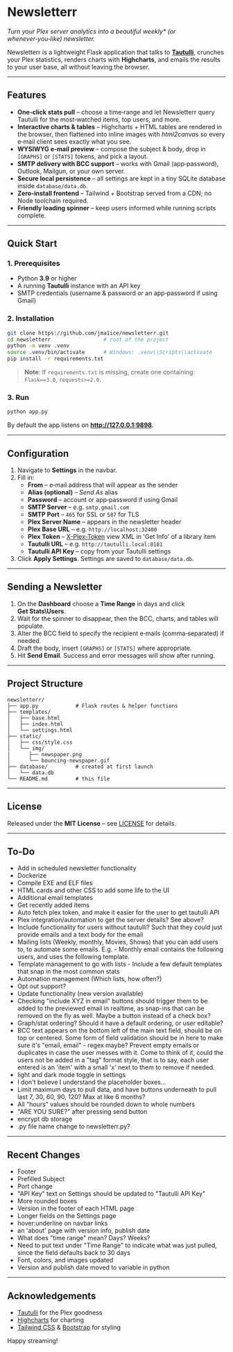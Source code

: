 # Newsletterr

_Turn your Plex server analytics into a beautiful weekly* (or whenever‑you‑like) newsletter._

Newsletterr is a lightweight Flask application that talks to **[Tautulli](https://tautulli.com/)**, crunches your Plex statistics, renders charts with **Highcharts**, and emails the results to your user base, all without leaving the browser.

---

## Features

* **One‑click stats pull** – choose a time‑range and let Newsletterr query Tautulli for the most‑watched items, top users, and more.  
* **Interactive charts & tables** – Highcharts + HTML tables are rendered in the browser, then flattened into inline images with *html2canvas* so every e‑mail client sees exactly what you see.  
* **WYSIWYG e‑mail preview** – compose the subject & body, drop in `[GRAPHS]` or `[STATS]` tokens, and pick a layout.  
* **SMTP delivery with BCC support** – works with Gmail (app‑password), Outlook, Mailgun, or your own server.  
* **Secure local persistence** – all settings are kept in a tiny SQLite database inside `database/data.db`.  
* **Zero‑install frontend** – Tailwind + Bootstrap served from a CDN; no Node toolchain required.  
* **Friendly loading spinner** – keep users informed while running scripts complete.

---

## Quick Start

### 1. Prerequisites

* Python **3.9** or higher  
* A running **Tautulli** instance with an API key  
* SMTP credentials (username & password _or_ an app‑password if using Gmail)

### 2. Installation

```bash
git clone https://github.com/jma1ice/newsletterr.git
cd newsletterr                 # root of the project
python -m venv .venv
source .venv/bin/activate      # Windows: .venv\\Scripts\\activate
pip install -r requirements.txt
```

> **Note**: If `requirements.txt` is missing, create one containing:  
> `Flask==3.0`, `requests>=2.0`.

### 3. Run

```bash
python app.py
```

By default the app listens on **http://127.0.0.1:9898**.

---

## Configuration

1. Navigate to **Settings** in the navbar.  
2. Fill in:
   * **From** – e‑mail address that will appear as the sender  
   * **Alias (optional)** – _Send As_ alias  
   * **Password** – account or app‑password if using Gmail  
   * **SMTP Server** – e.g. `smtp.gmail.com`  
   * **SMTP Port** – `465` for SSL or `587` for TLS  
   * **Plex Server Name** – appears in the newsletter header  
   * **Plex Base URL** – e.g. `http://localhost:32400`  
   * **Plex Token** – [X-Plex-Token](https://support.plex.tv/articles/204059436-finding-an-authentication-token-x-plex-token/) view XML in 'Get Info' of a library item  
   * **Tautulli URL** – e.g. `http://tautulli.local:8181`  
   * **Tautulli API Key** – copy from your Tautulli settings  
3. Click **Apply Settings**.  Settings are saved to `database/data.db`.

---

## Sending a Newsletter

1. On the **Dashboard** choose a **Time Range** in days and click **Get Stats\\Users**.  
2. Wait for the spinner to disappear, then the BCC, charts, and tables will populate.  
3. Alter the BCC field to specify the recipient e‑mails (comma‑separated) if needed.  
4. Draft the body, insert `[GRAPHS]` or `[STATS]` where appropriate.  
5. Hit **Send Email**.  Success and error messages will show after running.

---

## Project Structure

```
newsletterr/
├── app.py            # Flask routes & helper functions
├── templates/
│   ├── base.html
│   ├── index.html
│   └── settings.html
├── static/
│   ├── css/style.css
│   └── img/
|      ├── newspaper.png
│      └── bouncing-newspaper.gif
├── database/         # created at first launch
│   └── data.db
└── README.md         # this file
```

---

## License

Released under the **MIT License** – see [LICENSE](LICENSE) for details.

---

## To-Do

* Add in scheduled newsletter functionality
* Dockerize
* Compile EXE and ELF files
* HTML cards and other CSS to add some life to the UI
* Additional email templates
* Get recently added items
* Auto fetch plex token, and make it easier for the user to get tautulli API
* Plex integration/automation to get the server details? See above?
* Include functionality for users without tautulli? Such that they could just provide emails and a text body for the email
* Mailing lists (Weekly, monthly, Movies, Shows) that you can add users to, to automate some emails. E.g. - Monthly email contains the following users, and uses the following template. 
* Template management to go with lists - Include a few default templates that snap in the most common stats
* Automation management (Which lists, how often?)
* Opt out support?
* Update functionality (new version available)
* Checking "include XYZ in email" buttons should trigger them to be added to the previewed email in realtime, as snap-ins that can be removed on the fly as well. Maybe a button instead of a check box? 
* Graph/stat ordering? Should it have a default ordering, or user editable?
* BCC text appears on the bottom left of the main text field, should be on top or centered. Some form of field validation should be in here to make sure it's "email, email" - regex maybe? Prevent empty emails or duplicates in case the user messes with it. Come to think of it, could the users not be added in a "tag" format style, that is to say, each user entered is an 'item' with a small 'x' next to them to remove if needed. 
* light and dark mode toggle in settings
* I don't believe I understand the placeholder boxes...
* Limit maximum days to pull data, and have buttons underneath to pull last 7, 30, 60, 90, 120? Max at like 6 months? 
* All "hours" values should be rounded down to whole numbers
* "ARE YOU SURE?" after pressing send button
* encrypt db storage
* .py file name change to newsletterr.py?

---

## Recent Changes

* Footer
* Prefilled Subject
* Port change
* "API Key" text on Settings should be updated to "Tautulli API Key"
* More rounded boxes
* Version in the footer of each HTML page
* Longer fields on the Settings page
* hover:underline on navbar links
* an 'about' page with version info, publish date
* What does "time range" mean? Days? Weeks?
* Need to put text under "Time Range" to indicate what was just pulled, since the field defaults back to 30 days
* Font, colors, and images updated
* Version and publish date moved to variable in python

---

## Acknowledgements

* [Tautulli](https://tautulli.com/) for the Plex goodness  
* [Highcharts](https://www.highcharts.com/) for charting  
* [Tailwind CSS](https://tailwindcss.com/) & [Bootstrap](https://getbootstrap.com/) for styling

Happy streaming!
